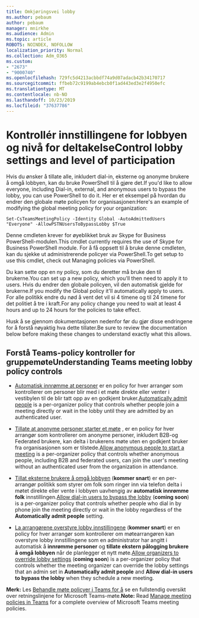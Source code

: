 ```yaml
---
title: Omkjøringsvei lobby
ms.author: pebaum
author: pebaum
manager: mnirkhe
ms.audience: Admin
ms.topic: article
ROBOTS: NOINDEX, NOFOLLOW
localization_priority: Normal
ms.collection: Adm_O365
ms.custom:
- "2673"
- "9000740"
ms.openlocfilehash: 729fc5d4213acbbdf74a9d07adacb42b34170717
ms.sourcegitcommit: ffbeb72c9199ab4ebcb0f1ad443ed3e2f4950efc
ms.translationtype: MT
ms.contentlocale: nb-NO
ms.lasthandoff: 10/23/2019
ms.locfileid: "37637786"
---
```

# <a name="control-lobby-settings-and-level-of-participation"></a><span data-ttu-id="bbeb5-102">Kontrollér innstillingene for lobbyen og nivå for deltakelse</span><span class="sxs-lookup"><span data-stu-id="bbeb5-102">Control lobby settings and level of participation</span></span>

<span data-ttu-id="bbeb5-103">Hvis du ønsker å tillate alle, inkludert dial-in, eksterne og anonyme brukere å omgå lobbyen, kan du bruke PowerShell til å gjøre det.</span><span class="sxs-lookup"><span data-stu-id="bbeb5-103">If you'd like to allow everyone, including Dial-in, external, and anonymous users to bypass the lobby, you can use PowerShell to do it.</span></span> <span data-ttu-id="bbeb5-104">Her er et eksempel på hvordan du endrer den globale møte policyen for organisasjonen:</span><span class="sxs-lookup"><span data-stu-id="bbeb5-104">Here's an example of modifying the global meeting policy for your organization:</span></span>

`Set-CsTeamsMeetingPolicy -Identity Global -AutoAdmittedUsers "Everyone" -AllowPSTNUsersToBypassLobby $True`

<span data-ttu-id="bbeb5-105">Denne cmdleten krever for øyeblikket bruk av Skype for Business PowerShell-modulen.</span><span class="sxs-lookup"><span data-stu-id="bbeb5-105">This cmdlet currently requires the use of Skype for Business PowerShell module.</span></span> <span data-ttu-id="bbeb5-106">For å få oppsett til å bruke denne cmdleten, kan du sjekke ut administrerende policyer via PowerShell.</span><span class="sxs-lookup"><span data-stu-id="bbeb5-106">To get setup to use this cmdlet, check out Managing policies via PowerShell.</span></span>

<span data-ttu-id="bbeb5-107">Du kan sette opp en ny policy, som du deretter må bruke den til brukerne.</span><span class="sxs-lookup"><span data-stu-id="bbeb5-107">You can set up a new policy, which you'll then need to apply it to users.</span></span> <span data-ttu-id="bbeb5-108">Hvis du endrer den globale policyen, vil den automatisk gjelde for brukerne.</span><span class="sxs-lookup"><span data-stu-id="bbeb5-108">If you modify the Global policy it'll automatically apply to users.</span></span> <span data-ttu-id="bbeb5-109">For alle politikk endre du nød å vent det vil si 4 timene og til 24 timene for det politiet å tre i kraft.</span><span class="sxs-lookup"><span data-stu-id="bbeb5-109">For any policy change you need to wait at least 4 hours and up to 24 hours for the policies to take effect.</span></span>

<span data-ttu-id="bbeb5-110">Husk å se gjennom dokumentasjonen nedenfor før du gjør disse endringene for å forstå nøyaktig hva dette tillater.</span><span class="sxs-lookup"><span data-stu-id="bbeb5-110">Be sure to review the documentation below before making these changes to understand exactly what this allows.</span></span>

## <a name="understanding-teams-meeting-lobby-policy-controls"></a><span data-ttu-id="bbeb5-111">Forstå Teams-policy kontroller for gruppemøte</span><span class="sxs-lookup"><span data-stu-id="bbeb5-111">Understanding Teams meeting lobby policy controls</span></span>

- <span data-ttu-id="bbeb5-112">[Automatisk innrømme at personer](https://docs.microsoft.com/microsoftteams/meeting-policies-in-teams#automatically-admit-people) er en policy for hver arrangør som kontrollerer om personer blir med i et møte direkte eller venter i vestibylen til de blir tatt opp av en godkjent bruker.</span><span class="sxs-lookup"><span data-stu-id="bbeb5-112">[Automatically admit people](https://docs.microsoft.com/microsoftteams/meeting-policies-in-teams#automatically-admit-people) is a per-organizer policy that controls whether people join a meeting directly or wait in the lobby until they are admitted by an authenticated user.</span></span>

- <span data-ttu-id="bbeb5-113">[Tillate at anonyme personer starter et møte](https://docs.microsoft.com/microsoftteams/meeting-policies-in-teams#allow-anonymous-people-to-start-a-meeting) , er en policy for hver arrangør som kontrollerer om anonyme personer, inkludert B2B-og Federated brukere, kan delta i brukerens møte uten en godkjent bruker fra organisasjonen som er tilstede.</span><span class="sxs-lookup"><span data-stu-id="bbeb5-113">[Allow anonymous people to start a meeting](https://docs.microsoft.com/microsoftteams/meeting-policies-in-teams#allow-anonymous-people-to-start-a-meeting) is a per-organizer policy that controls whether anonymous people, including B2B and federated users, can join the user's meeting without an authenticated user from the organization in attendance.</span></span>

- <span data-ttu-id="bbeb5-114">[Tillat eksterne brukere å omgå lobbyen](https://docs.microsoft.com/en-us/microsoftteams/meeting-policies-in-teams#allow-dial-in-users-to-bypass-the-lobby-coming-soon) (**kommer snart**) er en per-arrangør politikk som styrer om folk som ringer inn via telefon delta i møtet direkte eller vente i lobbyen uavhengig av **automatisk innrømme folk** innstillingen.</span><span class="sxs-lookup"><span data-stu-id="bbeb5-114">[Allow dial-in users to bypass the lobby](https://docs.microsoft.com/en-us/microsoftteams/meeting-policies-in-teams#allow-dial-in-users-to-bypass-the-lobby-coming-soon) (**coming soon**) is a per-organizer policy that controls whether people who dial in by phone join the meeting directly or wait in the lobby regardless of the **Automatically admit people** setting.</span></span>

- <span data-ttu-id="bbeb5-115">[La arrangørene overstyre lobby innstillingene](https://docs.microsoft.com/microsoftteams/meeting-policies-in-teams#allow-organizers-to-override-lobby-settings-coming-soon) (**kommer snart**) er en policy for hver arrangør som kontrollerer om møtearrangøren kan overstyre lobby innstillingene som en administrator har angitt i automatisk å **innrømme personer** og **tillate ekstern pålogging brukere å omgå lobbyen** når de planlegger et nytt møte.</span><span class="sxs-lookup"><span data-stu-id="bbeb5-115">[Allow organizers to override lobby settings](https://docs.microsoft.com/microsoftteams/meeting-policies-in-teams#allow-organizers-to-override-lobby-settings-coming-soon) (**coming soon**) is a per-organizer policy that controls whether the meeting organizer can override the lobby settings that an admin set in **Automatically admit people** and **Allow dial-in users to bypass the lobby** when they schedule a new meeting.</span></span>

<span data-ttu-id="bbeb5-116">**Merk:** Les [Behandle møte policyer i Teams for å](https://docs.microsoft.com/en-us/microsoftteams/meeting-policies-in-teams) se en fullstendig oversikt over retningslinjene for Microsoft Teams-møte.</span><span class="sxs-lookup"><span data-stu-id="bbeb5-116">**Note:** Read [Manage meeting policies in Teams](https://docs.microsoft.com/en-us/microsoftteams/meeting-policies-in-teams) for a complete overview of Microsoft Teams meeting policies.</span></span>
